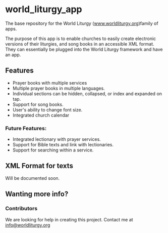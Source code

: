 # world_liturgy_app

The base repository for the World Liturgy (www.worldliturgy.org)family of apps.

The purpose of this app is to enable churches to easily create electronic versions of their liturgies, and song books in an accessible XML format. They can essentially be plugged into the World Liturgy framework and have an app.


## Features
* Prayer books with multiple services
* Multiple prayer books in multiple languages.
* Individual sections can be hidden, collapsed, or index and expanded on tap.
* Support for song books.
* User's ability to change font size.
* Integrated church calendar

### Future Features:
* Integrated lectionary with prayer services.
* Support for Bible texts and link with lectionaries.
* Support for searching within a service.


## XML Format for texts
Will be documented soon.

## Wanting more info?

### Contributors
We are looking for help in creating this project. Contact me at info@worldliturgy.org




